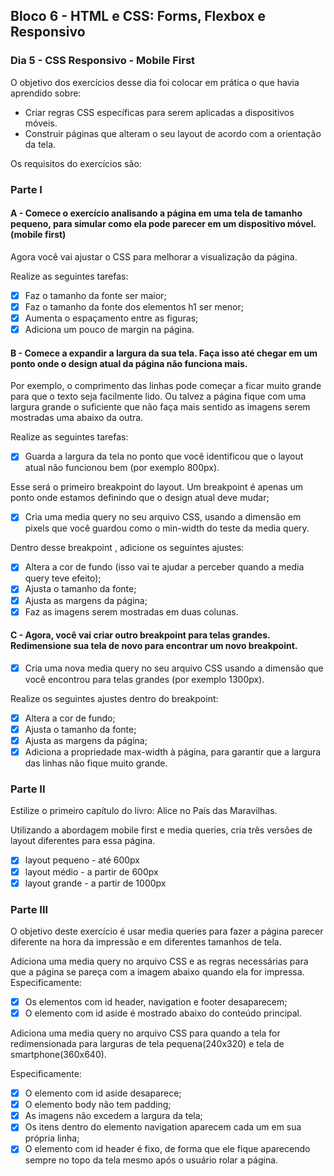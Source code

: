 ## Bloco 6 - HTML e CSS: Forms, Flexbox e Responsivo
### Dia 5 - CSS Responsivo - Mobile First

O objetivo dos exercícios desse dia foi colocar em prática o que havia aprendido sobre:
- Criar regras CSS específicas para serem aplicadas a dispositivos móveis.
- Construir páginas que alteram o seu layout de acordo com a orientação da tela.

Os requisitos do exercícios são:

### Parte I

#### A - Comece o exercício analisando a página em uma tela de tamanho pequeno, para simular como ela pode parecer em um dispositivo móvel. (mobile first)

Agora você vai ajustar o CSS para melhorar a visualização da página.

Realize as seguintes tarefas:
- [x] Faz o tamanho da fonte ser maior;
- [x] Faz o tamanho da fonte dos elementos h1 ser menor;
- [x] Aumenta o espaçamento entre as figuras;
- [x] Adiciona um pouco de margin na página.

#### B - Comece a expandir a largura da sua tela. Faça isso até chegar em um ponto onde o design atual da página não funciona mais.

Por exemplo, o comprimento das linhas pode começar a ficar muito grande para que o texto seja facilmente lido. Ou talvez a página fique com uma largura grande o suficiente que não faça mais sentido as imagens serem mostradas uma abaixo da outra.

Realize as seguintes tarefas:
- [x] Guarda a largura da tela no ponto que você identificou que o layout atual não funcionou bem (por exemplo 800px).

Esse será o primeiro breakpoint do layout. Um breakpoint é apenas um ponto onde estamos definindo que o design atual deve mudar;

- [x] Cria uma media query no seu arquivo CSS, usando a dimensão em pixels que você guardou como o min-width do teste da media query.

Dentro desse breakpoint , adicione os seguintes ajustes:
- [x] Altera a cor de fundo (isso vai te ajudar a perceber quando a media query teve efeito);
- [x] Ajusta o tamanho da fonte;
- [x] Ajusta as margens da página;
- [x] Faz as imagens serem mostradas em duas colunas.

#### C - Agora, você vai criar outro breakpoint para telas grandes. Redimensione sua tela de novo para encontrar um novo breakpoint.

- [x] Cria uma nova media query no seu arquivo CSS usando a dimensão que você encontrou para telas grandes (por exemplo 1300px).

Realize os seguintes ajustes dentro do breakpoint:
- [x] Altera a cor de fundo;
- [x] Ajusta o tamanho da fonte;
- [x] Ajusta as margens da página;
- [x] Adiciona a propriedade max-width à página, para garantir que a largura das linhas não fique muito grande.

### Parte II

Estilize o primeiro capítulo do livro: Alice no País das Maravilhas.

Utilizando a abordagem mobile first e media queries, cria três versões de layout diferentes para essa página. 

- [x] layout pequeno - até 600px
- [x] layout médio - a partir de 600px
- [x] layout grande - a partir de 1000px

### Parte III

O objetivo deste exercício é usar media queries para fazer a página parecer diferente na hora da impressão e em diferentes tamanhos de tela.

Adiciona uma media query no arquivo CSS e as regras necessárias para que a página se pareça com a imagem abaixo quando ela for impressa. Especificamente:

- [x] Os elementos com id header, navigation e footer desaparecem;
- [x] O elemento com id aside é mostrado abaixo do conteúdo principal.

Adiciona uma media query no arquivo CSS para quando a tela for redimensionada para larguras de tela pequena(240x320) e tela de smartphone(360x640).

Especificamente:
- [x] O elemento com id aside desaparece;
- [x] O elemento body não tem padding;
- [x] As imagens não excedem a largura da tela;
- [x] Os itens dentro do elemento navigation aparecem cada um em sua própria linha;
- [x] O elemento com id header é fixo, de forma que ele fique aparecendo sempre no topo da tela mesmo após o usuário rolar a página.
